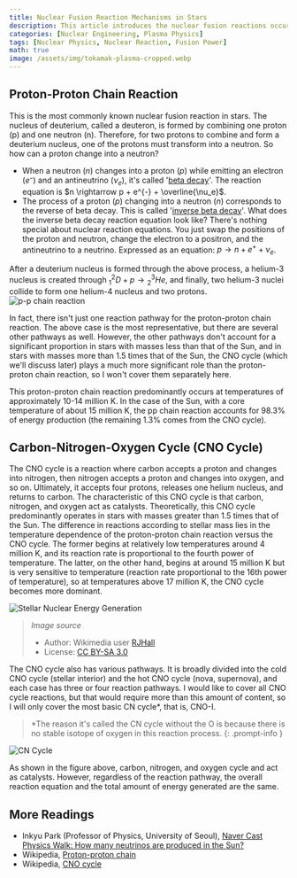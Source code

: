 ```yaml
---
title: Nuclear Fusion Reaction Mechanisms in Stars
description: This article introduces the nuclear fusion reactions occurring in stellar cores, specifically the proton-proton chain reaction and the carbon-nitrogen-oxygen cycle (CNO cycle). This essay was originally written for a high school science club activity when I was a first-year high school student, and unlike other posts, it is written in a conversational style. It has been uploaded in its original form for archiving purposes.
categories: [Nuclear Engineering, Plasma Physics]
tags: [Nuclear Physics, Nuclear Reaction, Fusion Power]
math: true
image: /assets/img/tokamak-plasma-cropped.webp
---
```

## Proton-Proton Chain Reaction
This is the most commonly known nuclear fusion reaction in stars. The nucleus of deuterium, called a deuteron, is formed by combining one proton (p) and one neutron (n). Therefore, for two protons to combine and form a deuterium nucleus, one of the protons must transform into a neutron. So how can a proton change into a neutron?

- When a neutron ($n$) changes into a proton ($p$) while emitting an electron ($e⁻$) and an antineutrino ($\nu_e$), it's called '[beta decay](/posts/Nuclear-Stability-and-Radioactive-Decay/#negative-beta-decay-beta--decay)'. The reaction equation is $n \rightarrow p + e^{-} + \overline{\nu_e}$.
- The process of a proton ($p$) changing into a neutron ($n$) corresponds to the reverse of beta decay. This is called '[inverse beta decay](/posts/Nuclear-Stability-and-Radioactive-Decay/#positive-beta-decay-beta-decay)'. What does the inverse beta decay reaction equation look like? There's nothing special about nuclear reaction equations. You just swap the positions of the proton and neutron, change the electron to a positron, and the antineutrino to a neutrino. Expressed as an equation: $p \rightarrow n + e^{+} + \nu_e$.

After a deuterium nucleus is formed through the above process, a helium-3 nucleus is created through $^2_1D + p \rightarrow {^3_2He}$, and finally, two helium-3 nuclei collide to form one helium-4 nucleus and two protons.  
![p-p chain reaction](https://upload.wikimedia.org/wikipedia/commons/8/85/Fusion_in_the_Sun.svg)

In fact, there isn't just one reaction pathway for the proton-proton chain reaction. The above case is the most representative, but there are several other pathways as well. However, the other pathways don't account for a significant proportion in stars with masses less than that of the Sun, and in stars with masses more than 1.5 times that of the Sun, the CNO cycle (which we'll discuss later) plays a much more significant role than the proton-proton chain reaction, so I won't cover them separately here.

This proton-proton chain reaction predominantly occurs at temperatures of approximately 10-14 million K. In the case of the Sun, with a core temperature of about 15 million K, the pp chain reaction accounts for 98.3% of energy production (the remaining 1.3% comes from the CNO cycle).

## Carbon-Nitrogen-Oxygen Cycle (CNO Cycle)
The CNO cycle is a reaction where carbon accepts a proton and changes into nitrogen, then nitrogen accepts a proton and changes into oxygen, and so on. Ultimately, it accepts four protons, releases one helium nucleus, and returns to carbon. The characteristic of this CNO cycle is that carbon, nitrogen, and oxygen act as catalysts. Theoretically, this CNO cycle predominantly operates in stars with masses greater than 1.5 times that of the Sun. The difference in reactions according to stellar mass lies in the temperature dependence of the proton-proton chain reaction versus the CNO cycle. The former begins at relatively low temperatures around 4 million K, and its reaction rate is proportional to the fourth power of temperature. The latter, on the other hand, begins at around 15 million K but is very sensitive to temperature (reaction rate proportional to the 16th power of temperature), so at temperatures above 17 million K, the CNO cycle becomes more dominant.

![Stellar Nuclear Energy Generation](https://upload.wikimedia.org/wikipedia/commons/5/5b/Nuclear_energy_generation.svg)
> *Image source*
> - Author: Wikimedia user [RJHall](https://commons.wikimedia.org/wiki/User:RJHall)
> - License: [CC BY-SA 3.0](https://creativecommons.org/licenses/by-sa/3.0/)

The CNO cycle also has various pathways. It is broadly divided into the cold CNO cycle (stellar interior) and the hot CNO cycle (nova, supernova), and each case has three or four reaction pathways. I would like to cover all CNO cycle reactions, but that would require more than this amount of content, so I will only cover the most basic CN cycle*, that is, CNO-I.

> *The reason it's called the CN cycle without the O is because there is no stable isotope of oxygen in this reaction process.
{: .prompt-info }

![CN Cycle](https://upload.wikimedia.org/wikipedia/commons/2/21/CNO_Cycle.svg)

As shown in the figure above, carbon, nitrogen, and oxygen cycle and act as catalysts. However, regardless of the reaction pathway, the overall reaction equation and the total amount of energy generated are the same.

## More Readings
- Inkyu Park (Professor of Physics, University of Seoul), [Naver Cast Physics Walk: How many neutrinos are produced in the Sun?](https://terms.naver.com/entry.naver?docId=4125519&cid=58941&categoryId=58960)
- Wikipedia, [Proton-proton chain](https://en.wikipedia.org/wiki/Proton%E2%80%93proton_chain)
- Wikipedia, [CNO cycle](https://en.wikipedia.org/wiki/CNO_cycle)
